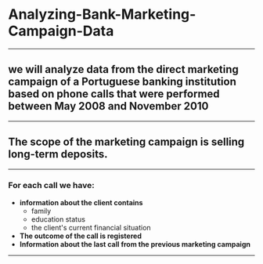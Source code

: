 # **Analyzing-Bank-Marketing-Campaign-Data**
----------------------
## we will analyze data from the direct marketing campaign of a Portuguese banking institution based on phone calls that were performed between May 2008 and November 2010
----------------------
## The scope of the marketing campaign is selling long-term deposits.
----------------------
### For each call we have:
* **information about the client contains**
    - family
    - education status
    - the client's current financial situation 
* **The outcome of the call is registered**
* **Information about the last call from the previous marketing campaign**
----------------------